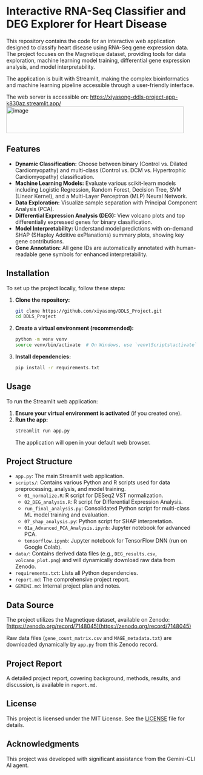 # Interactive RNA-Seq Classifier and DEG Explorer for Heart Disease

This repository contains the code for an interactive web application designed to classify heart disease using RNA-Seq gene expression data. The project focuses on the Magnetique dataset, providing tools for data exploration, machine learning model training, differential gene expression analysis, and model interpretability.

The application is built with Streamlit, making the complex bioinformatics and machine learning pipeline accessible through a user-friendly interface.

The web server is accessible on: https://xiyasong-ddls-project-app-k830az.streamlit.app/<img width="468" height="70" alt="image" src="https://github.com/user-attachments/assets/8bd0e24a-98c8-4a07-9db1-19c7d9cab962" />


## Features

*   **Dynamic Classification:** Choose between binary (Control vs. Dilated Cardiomyopathy) and multi-class (Control vs. DCM vs. Hypertrophic Cardiomyopathy) classification.
*   **Machine Learning Models:** Evaluate various scikit-learn models including Logistic Regression, Random Forest, Decision Tree, SVM (Linear Kernel), and a Multi-Layer Perceptron (MLP) Neural Network.
*   **Data Exploration:** Visualize sample separation with Principal Component Analysis (PCA).
*   **Differential Expression Analysis (DEG):** View volcano plots and top differentially expressed genes for binary classification.
*   **Model Interpretability:** Understand model predictions with on-demand SHAP (SHapley Additive exPlanations) summary plots, showing key gene contributions.
*   **Gene Annotation:** All gene IDs are automatically annotated with human-readable gene symbols for enhanced interpretability.

## Installation

To set up the project locally, follow these steps:

1.  **Clone the repository:**
    ```bash
    git clone https://github.com/xiyasong/DDLS_Project.git
    cd DDLS_Project
    ```

2.  **Create a virtual environment (recommended):**
    ```bash
    python -m venv venv
    source venv/bin/activate  # On Windows, use `venv\Scripts\activate`
    ```

3.  **Install dependencies:**
    ```bash
    pip install -r requirements.txt
    ```

## Usage

To run the Streamlit web application:

1.  **Ensure your virtual environment is activated** (if you created one).
2.  **Run the app:**
    ```bash
    streamlit run app.py
    ```
    The application will open in your default web browser.

## Project Structure

*   `app.py`: The main Streamlit web application.
*   `scripts/`: Contains various Python and R scripts used for data preprocessing, analysis, and model training.
    *   `01_normalize.R`: R script for DESeq2 VST normalization.
    *   `02_DEG_analysis.R`: R script for Differential Expression Analysis.
    *   `run_final_analysis.py`: Consolidated Python script for multi-class ML model training and evaluation.
    *   `07_shap_analysis.py`: Python script for SHAP interpretation.
    *   `01a_Advanced_PCA_Analysis.ipynb`: Jupyter notebook for advanced PCA.
    *   `tensorflow.ipynb`: Jupyter notebook for TensorFlow DNN (run on Google Colab).
*   `data/`: Contains derived data files (e.g., `DEG_results.csv`, `volcano_plot.png`) and will dynamically download raw data from Zenodo.
*   `requirements.txt`: Lists all Python dependencies.
*   `report.md`: The comprehensive project report.
*   `GEMINI.md`: Internal project plan and notes.

## Data Source

The project utilizes the Magnetique dataset, available on Zenodo:
[https://zenodo.org/record/7148045](https://zenodo.org/record/7148045)

Raw data files (`gene_count_matrix.csv` and `MAGE_metadata.txt`) are downloaded dynamically by `app.py` from this Zenodo record.

## Project Report

A detailed project report, covering background, methods, results, and discussion, is available in `report.md`.

## License

This project is licensed under the MIT License. See the [LICENSE](LICENSE) file for details.

## Acknowledgments

This project was developed with significant assistance from the Gemini-CLI AI agent.
